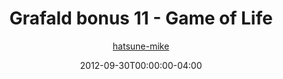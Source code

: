 ---
title: "Grafald bonus 11 - Game of Life"
type: "image"
date: 2012-09-30T00:00:00-04:00
draft: false
categories:
- blog
- projects
- grafald
image_path: "../img/2012/bonus_11.png"
alt_text: ""
author: "[hatsune-mike](https://cohost.org/hatsune-mike)"
---